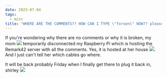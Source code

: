 ```yaml
---
date: 2023-07-04
tags:
  - misc
title: "WHERE ARE THE COMMENTS?? HOW CAN I TYPE \"forsen\" NOW?? please clarify"
---
```


If you're wondering why there are no comments or why it is broken, my mom
![](https://cdn.betterttv.net/emote/6102dd6f2d1eba5400d24784/1x.webp)
temporarily disconnected my Raspberry Pi which is hosting the Remark42 server
with all the comments. Yes, it is hosted at her house
![](https://cdn.frankerfacez.com/emoticon/587063/1). And I just can't tell
her which cables go where.

It will be back probably Friday when I finally get there to plug it back in,
shirley ![](https://cdn.betterttv.net/emote/60419081306b602acc5972c9/1x.webp)
